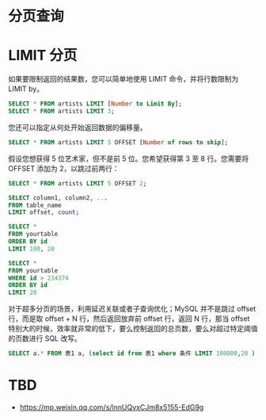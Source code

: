 # 分页查询

# LIMIT 分页

如果要限制返回的结果数，您可以简单地使用 LIMIT 命令，并将行数限制为 LIMIT by。

```sql
SELECT * FROM artists LIMIT [Number to Limit By];
SELECT * FROM artists LIMIT 3;
```

您还可以指定从何处开始返回数据的偏移量。

```sql
SELECT * FROM artists LIMIT 5 OFFSET [Number of rows to skip];
```

假设您想获得 5 位艺术家，但不是前 5 位。您希望获得第 3 至 8 行。您需要将 OFFSET 添加为 2，以跳过前两行：

```sql
SELECT * FROM artists LIMIT 5 OFFSET 2;
```

```sql
SELECT column1, column2, ...
FROM table_name
LIMIT offset, count;

SELECT *
FROM yourtable
ORDER BY id
LIMIT 100, 20
```

```sql
SELECT *
FROM yourtable
WHERE id > 234374
ORDER BY id
LIMIT 20
```

对于超多分页的场景，利用延迟关联或者子查询优化；MySQL 并不是跳过 offset 行，而是取 offset + N 行，然后返回放弃前 offset 行，返回 N 行，那当 offset 特别大的时候，效率就非常的低下，要么控制返回的总页数，要么对超过特定阈值的页数进行 SQL 改写。

```sql
SELECT a.* FROM 表1 a, (select id from 表1 where 条件 LIMIT 100000,20 ) b where a.id=b.id
```

# TBD

- https://mp.weixin.qq.com/s/lnnUQvxCJm8x5155-EdG9g
